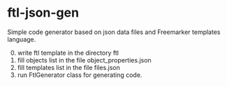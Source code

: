# ftl-json-gen
Simple code generator based on json data files and Freemarker templates language.

0. write ftl template in the directory ftl 
1. fill objects list in the file object_properties.json
2. fill templates list in the file files.json 
3. run FtlGenerator class for generating code.
